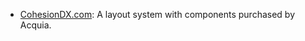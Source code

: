 * [CohesionDX.com](https://www.cohesiondx.com/): A layout system with components purchased by Acquia.